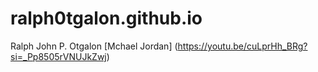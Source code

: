 # ralph0tgalon.github.io
Ralph John P. Otgalon
[Mchael Jordan] (https://youtu.be/cuLprHh_BRg?si=_Pp8505rVNUJkZwj)

